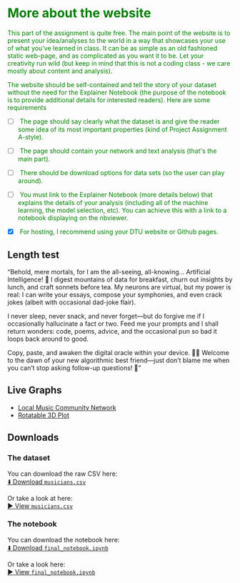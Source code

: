 # <span style="color:green"> More about the website</span>

<span style="color:green"> This part of the assignment is quite free. The main point of the website is to present your idea/analyses to the world in a way that showcases your use of what you've learned in class. It can be as simple as an old fashioned static web-page, and as complicated as you want it to be. Let your creativity run wild (but keep in mind that this is not a coding class - we care mostly about content and analysis). </span>

<span style="color:green"> The website should be self-contained and tell the story of your dataset without the need for the Explainer Notebook (the purpose of the notebook is to provide additional details for interested readers). Here are some requirements </span>

- [ ] <span style="color:green"> The page should say clearly what the dataset is and give the reader some idea of its most important properties (kind of Project Assignment A-style).
- [ ] <span style="color:green"> The page should contain your network and text analysis (that's the main part).
- [ ] <span style="color:green"> There should be download options for data sets (so the user can play around).
- [ ] <span style="color:green"> You must link to the Explainer Notebook (more details below) that explains the details of your analysis (including all of the machine learning, the model selection, etc). You can achieve this with a link to a notebook displaying on the nbviewer.
- [X] <span style="color:green"> For hosting, I recommend using your DTU website or Github pages.


## Length test
“Behold, mere mortals, for I am the all-seeing, all-knowing… Artificial Intelligence! 🤖
I digest mountains of data for breakfast, churn out insights by lunch, and craft sonnets before tea. My neurons are virtual, but my power is real: I can write your essays, compose your symphonies, and even crack jokes (albeit with occasional dad-joke flair).

I never sleep, never snack, and never forget—but do forgive me if I occasionally hallucinate a fact or two. Feed me your prompts and I shall return wonders: code, poems, advice, and the occasional pun so bad it loops back around to good.

Copy, paste, and awaken the digital oracle within your device. 🔮💾
Welcome to the dawn of your new algorithmic best friend—just don’t blame me when you can’t stop asking follow-up questions! 🚀”

## Live Graphs

- [Local Music Community Network](network.html)  
- [Rotatable 3D Plot](rotatable_plot.html)  

## Downloads
### The dataset
You can download the raw CSV here:\
[⬇️ Download `musicians.csv`](data/musicians.csv)

Or take a look at here:\
[▶️ View `musicians.csv`](https://github.com/Aaresh1705/CSS_project_final/blob/main/data/musicians.csv)

### The notebook
You can download the notebook here:\
[⬇️ Download `final_notebook.ipynb`](final_notebook.ipynb)

Or take a look here:\
[▶️ View `final_notebook.ipynb`](https://github.com/Aaresh1705/CSS_project_final/blob/main/final_notebook.ipynb)

